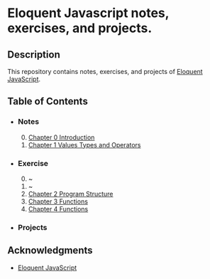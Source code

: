 # Eloquent Javascript notes, exercises, and projects.

## Description

This repository contains notes, exercises, and projects of [Eloquent JavaScript](https://eloquentjavascript.net/).

## Table of Contents

- ### Notes

  0. [Chapter 0 Introduction](notes/ch-0-introduction.md)
  1. [Chapter 1 Values Types and Operators](notes/ch-1-values-types-and-operator.md)

- ### Exercise

  0. ~
  1. ~
  2. [Chapter 2 Program Structure](exercises/ch-2-program-structure.js)
  3. [Chapter 3 Functions](exercises/ch-3-functions.js)
  4. [Chapter 4 Functions](exercises/ch-4-data-structures.js)

- ### Projects

## Acknowledgments

- [Eloquent JavaScript](https://eloquentjavascript.net/)

